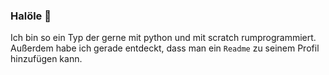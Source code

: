### Halöle 👋

Ich bin so ein Typ der gerne mit python und mit scratch rumprogrammiert. Außerdem habe ich gerade entdeckt, dass man ein `Readme` zu seinem Profil hinzufügen kann.
